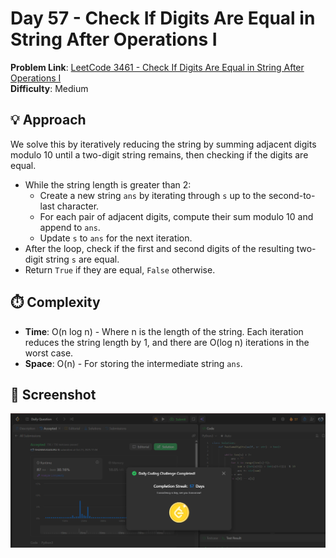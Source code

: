 # Day 57 - Check If Digits Are Equal in String After Operations I

**Problem Link**: [LeetCode 3461 - Check If Digits Are Equal in String After Operations I](https://leetcode.com/problems/check-if-digits-are-equal-in-string-after-operations-i/)  
**Difficulty**: Medium

## 💡 Approach

We solve this by iteratively reducing the string by summing adjacent digits modulo 10 until a two-digit string remains, then checking if the digits are equal.

- While the string length is greater than 2:
  - Create a new string `ans` by iterating through `s` up to the second-to-last character.
  - For each pair of adjacent digits, compute their sum modulo 10 and append to `ans`.
  - Update `s` to `ans` for the next iteration.
- After the loop, check if the first and second digits of the resulting two-digit string `s` are equal.
- Return `True` if they are equal, `False` otherwise.

## ⏱️ Complexity

- **Time**: O(n log n) - Where n is the length of the string. Each iteration reduces the string length by 1, and there are O(log n) iterations in the worst case.
- **Space**: O(n) - For storing the intermediate string `ans`.

## 📸 Screenshot
![Solution Screenshot](screenshot.png)